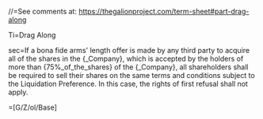 //=See comments at: <a href="https://thegalionproject.com/term-sheet#part-drag-along">https://thegalionproject.com/term-sheet#part-drag-along</a>

Ti=Drag Along

sec=If a bona fide arms' length offer is made by any third party to acquire all of the shares in the {_Company}, which is accepted by the holders of more than {75%_of_the_shares} of the {_Company}, all shareholders shall be required to sell their shares on the same terms and conditions subject to the Liquidation Preference. In this case, the rights of first refusal shall not apply.

=[G/Z/ol/Base]

